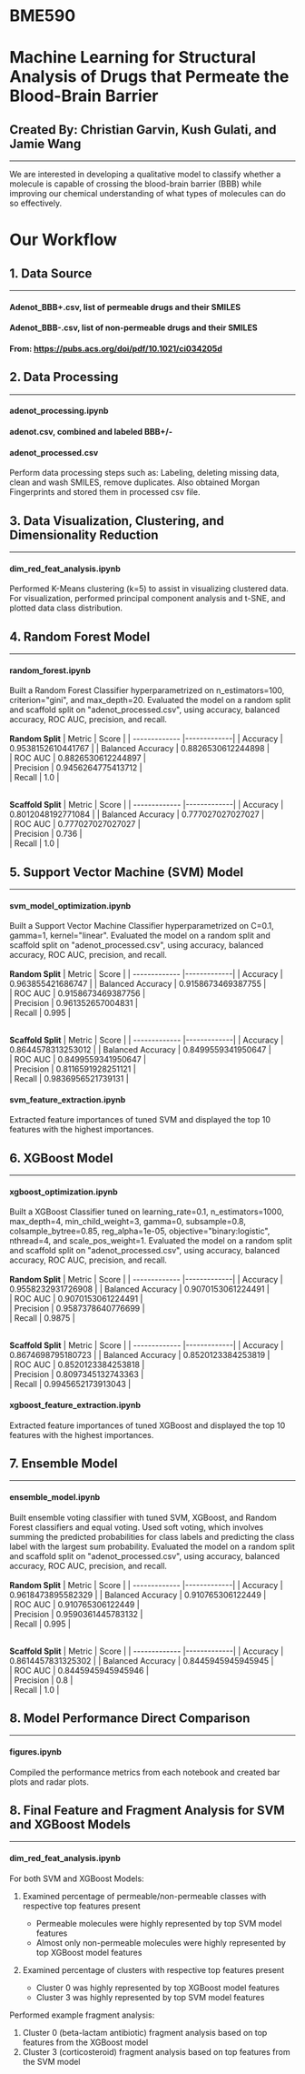 # BME590


# Machine Learning for Structural Analysis of Drugs that Permeate the Blood-Brain Barrier

## Created By: Christian Garvin, Kush Gulati, and Jamie Wang
***

We are interested in developing a qualitative model to classify whether a molecule is capable of crossing the blood-brain barrier (BBB) while improving our chemical understanding of what types of molecules can do so effectively.

# Our Workflow

## 1. Data Source
___
#### Adenot_BBB+.csv, list of permeable drugs and their SMILES
#### Adenot_BBB-.csv, list of non-permeable drugs and their SMILES
#### From: https://pubs.acs.org/doi/pdf/10.1021/ci034205d

## 2. Data Processing 
___
#### adenot_processing.ipynb
#### adenot.csv, combined and labeled BBB+/-
#### adenot_processed.csv
Perform data processing steps such as: Labeling, deleting missing data, clean and wash SMILES, remove duplicates. Also obtained Morgan Fingerprints and stored them in processed csv file.

## 3. Data Visualization, Clustering, and Dimensionality Reduction
___
#### dim_red_feat_analysis.ipynb
Performed K-Means clustering (k=5) to assist in visualizing clustered data. For visualization, performed principal component analysis and t-SNE, and plotted data class distribution. 

## 4. Random Forest Model
___
#### random_forest.ipynb
Built a Random Forest Classifier hyperparametrized on n_estimators=100, criterion="gini", and max_depth=20.  Evaluated the model on a random split and scaffold split on "adenot_processed.csv", using accuracy, balanced accuracy, ROC AUC, precision, and recall. 
<br />  <br /> __Random Split__
| Metric        | Score           | 
| ------------- |-------------| 
| Accuracy      | 0.9538152610441767 |
| Balanced Accuracy     | 0.8826530612244898      |  
| ROC AUC |     0.8826530612244897  |   
| Precision | 0.9456264775413712    |  
| Recall | 1.0      |  

<br /> __Scaffold Split__
| Metric        | Score           | 
| ------------- |-------------| 
| Accuracy      | 0.8012048192771084 |
| Balanced Accuracy     | 0.777027027027027     |  
| ROC AUC |     0.777027027027027  |   
| Precision | 0.736    |  
| Recall | 1.0      |  


## 5. Support Vector Machine (SVM) Model 
___
#### svm_model_optimization.ipynb
Built a Support Vector Machine Classifier hyperparametrized on C=0.1, gamma=1, kernel="linear".  Evaluated the model on a random split and scaffold split on "adenot_processed.csv", using accuracy, balanced accuracy, ROC AUC, precision, and recall. 
<br />  <br /> __Random Split__
| Metric        | Score           | 
| ------------- |-------------| 
| Accuracy      | 0.963855421686747 |
| Balanced Accuracy     | 0.9158673469387755     |  
| ROC AUC |     0.9158673469387756  |   
| Precision | 0.961352657004831    |  
| Recall | 0.995      |  

<br /> __Scaffold Split__
| Metric        | Score           | 
| ------------- |-------------| 
| Accuracy      | 0.8644578313253012 |
| Balanced Accuracy     | 0.8499559341950647     |  
| ROC AUC |     0.8499559341950647  |   
| Precision | 0.8116591928251121    |  
| Recall | 0.9836956521739131      |  
#### svm_feature_extraction.ipynb
Extracted feature importances of tuned SVM and displayed the top 10 features with the highest importances. 

## 6. XGBoost Model
___
#### xgboost_optimization.ipynb
Built a XGBoost Classifier tuned on learning_rate=0.1, n_estimators=1000, max_depth=4, min_child_weight=3, gamma=0, subsample=0.8, colsample_bytree=0.85, reg_alpha=1e-05, objective="binary:logistic", nthread=4, and scale_pos_weight=1. Evaluated the model on a random split and scaffold split on "adenot_processed.csv", using accuracy, balanced accuracy, ROC AUC, precision, and recall. 
<br />  <br /> __Random Split__
| Metric        | Score           | 
| ------------- |-------------| 
| Accuracy      | 0.9558232931726908 |
| Balanced Accuracy     | 0.9070153061224491     |  
| ROC AUC |     0.9070153061224491  |   
| Precision | 0.9587378640776699    |  
| Recall | 0.9875      |  

<br /> __Scaffold Split__
| Metric        | Score           | 
| ------------- |-------------| 
| Accuracy      | 0.8674698795180723 |
| Balanced Accuracy     | 0.8520123384253819     |  
| ROC AUC |     0.8520123384253818  |   
| Precision | 0.8097345132743363    |  
| Recall | 0.9945652173913043      |  
#### xgboost_feature_extraction.ipynb
Extracted feature importances of tuned XGBoost and displayed the top 10 features with the highest importances. 


## 7. Ensemble Model
___
#### ensemble_model.ipynb
Built ensemble voting classifier with tuned SVM, XGBoost, and Random Forest classifiers and equal voting.  Used soft voting, which involves summing the predicted probabilities for class labels and predicting the class label with the largest sum probability. Evaluated the model on a random split and scaffold split on "adenot_processed.csv", using accuracy, balanced accuracy, ROC AUC, precision, and recall. 
<br />  <br /> __Random Split__
| Metric        | Score           | 
| ------------- |-------------| 
| Accuracy      | 0.9618473895582329 |
| Balanced Accuracy     | 0.910765306122449     |  
| ROC AUC |     0.910765306122449  |   
| Precision | 0.9590361445783132    |  
| Recall | 0.995      |  

<br /> __Scaffold Split__
| Metric        | Score           | 
| ------------- |-------------| 
| Accuracy      | 0.8614457831325302 |
| Balanced Accuracy     | 0.8445945945945945     |  
| ROC AUC |     0.8445945945945946  |   
| Precision | 0.8    |  
| Recall | 1.0      | 



## 8. Model Performance Direct Comparison
___
#### figures.ipynb
Compiled the performance metrics from each notebook and created bar plots and radar plots. 

## 8. Final Feature and Fragment Analysis for SVM and XGBoost Models
___
#### dim_red_feat_analysis.ipynb
For both SVM and XGBoost Models:
1. Examined percentage of permeable/non-permeable classes with respective top features present
    - Permeable molecules were highly represented by top SVM model features
    - Almost only non-permeable molecules were highly represented by top XGBoost model features

2. Examined percentage of clusters with respective top features present
    - Cluster 0 was highly represented by top XGBoost model features
    - Cluster 3 was highly represented by top SVM model features

Performed example fragment analysis:
1. Cluster 0 (beta-lactam antibiotic) fragment analysis based on top features from the XGBoost model
2. Cluster 3 (corticosteroid) fragment analysis based on top features from the SVM model







